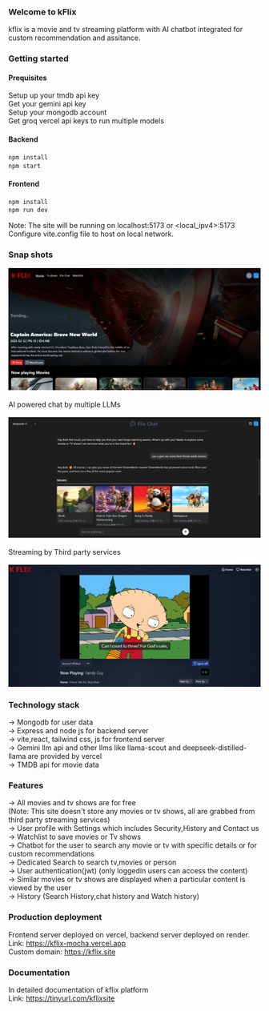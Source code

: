 ### Welcome to kFlix
kflix is a movie and tv streaming platform with AI chatbot integrated for custom recommendation and assitance.  

### Getting started

#### Prequisites
Setup up your tmdb api key <br>
Get your gemini api key <br>
Setup your mongodb account <br>
Get groq vercel api keys to run multiple models <br>

#### Backend
```sh
npm install
npm start
```
#### Frontend
```sh
npm install
npm run dev
```
Note: The site will be running on localhost:5173 or <local_ipv4>:5173 <br>
Configure vite.config file to host on local network.

### Snap shots

![Homescreen](/homepage1.png)
<br><br>
AI powered chat by multiple LLMs
<br><br>
![chat page2](/chatf1.png)
<br><br>
Streaming by Third party services
<br><br>
![watch page](/watchpagetv1.png)
<br>

### Technology stack
-> Mongodb for user data <br>
-> Express and node js for backend server <br>
-> vite,react, tailwind css, js for frontend server <br>
-> Gemini llm api and other llms like llama-scout and deepseek-distilled-llama are provided by vercel <br>
-> TMDB api for movie data <br>

### Features
-> All movies and tv shows are for free <br>
(Note: This site doesn't store any movies or tv shows, all are grabbed from third party streaming services)<br>
-> User profile with Settings which includes Security,History and Contact us <br>
-> Watchlist to save movies or Tv shows <br>
-> Chatbot for the user to search any movie or tv with specific details or for custom recommendations <br>
-> Dedicated Search to search tv,movies or person <br>
-> User authentication(jwt) (only loggedin users can access the content) <br>
-> Similar movies or tv shows are displayed when a particular content is viewed by the user <br>
-> History (Search History,chat history and Watch history)

### Production deployment
Frontend server deployed on vercel, backend server deployed on render. <br>
Link: https://kflix-mocha.vercel.app <br>
Custom domain: https://kflix.site

### Documentation
In detailed documentation of kflix platform <br>
Link: https://tinyurl.com/kflixsite
